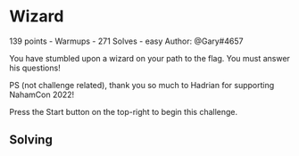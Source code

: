 # Wizard
139 points - Warmups - 271 Solves - easy
Author: @Gary#4657

You have stumbled upon a wizard on your path to the flag. You must answer his questions!

PS (not challenge related), thank you so much to Hadrian for supporting NahamCon 2022!

Press the Start button on the top-right to begin this challenge.

## Solving
